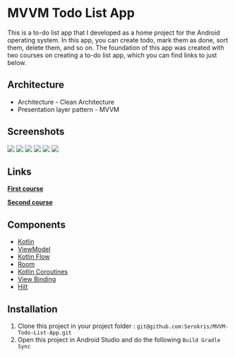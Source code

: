 # __MVVM Todo List App__

This is a to-do list app that I developed as a home project for the Android operating system. In
this app, you can create todo, mark them as done, sort them, delete them, and so on. The foundation
of this app was created with two courses on creating a to-do list app, which you can find links to
just below.

## __Architecture__

* Architecture - Clean Architecture
* Presentation layer pattern - MVVM

## __Screenshots__

![](screenshots/2021-08-30%2021.43.25.jpg)
![](screenshots/2021-08-23%2017.35.25.jpg)
![](screenshots/2021-08-23%2017.35.28.jpg)
![](screenshots/2021-08-23%2017.35.33.jpg)
![](screenshots/2021-08-23%2017.35.36.jpg)
![](screenshots/2021-08-23%2017.35.38.jpg)

## __Links__

__[First course](https://www.youtube.com/playlist?list=PLrnPJCHvNZuCfAe7QK2BoMPkv2TGM_b0E)__

__[Second course](https://www.youtube.com/playlist?list=PLoCYbRS6dPkJMThvLiPEaWGQ0tV2XL4v8)__

## __Components__

* [Kotlin](https://developer.android.com/kotlin)
* [ViewModel](https://developer.android.com/topic/libraries/architecture/viewmodel)
* [Kotlin Flow](https://kotlinlang.org/docs/flow.html#sequences)
* [Room](https://developer.android.com/jetpack/androidx/releases/room)
* [Kotlin Coroutines](https://developer.android.com/kotlin/coroutines)
* [View Binding](https://developer.android.com/topic/libraries/view-binding)
* [Hilt](https://developer.android.com/training/dependency-injection/hilt-android)

## Installation

1. Clone this project in your project folder : `git@github.com:Serokris/MVVM-Todo-List-App.git`
2. Open this project in Android Studio and do the following `Build Gradle Sync`